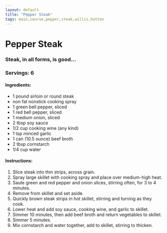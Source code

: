 ```yaml
---
layout: default
title: "Pepper Steak"
tags: main,course,pepper,steak,willis,hatton
---
```

# Pepper Steak

### Steak, in all forms, is good...

### Servings:  6
#### Ingredients:
- 1 pound sirloin or round steak
- non fat nonstick cooking spray
- 1 green bell pepper, sliced
- 1 red bell pepper, sliced
- 1 medium onion, sliced
- 2 tbsp soy sauce
- 1/2 cup cooking wine (any kind)
- 1 tsp minced garlic
- 1 can (10.5 ounce) beef broth
- 2 tbsp cornstarch
- 1/4 cup water

#### Instructions:
1. Slice steak into thin strips, across grain.
2. Spray large skillet with cooking spray and place over medium-high heat.
3. Saute green and red pepper and onion slices, stirring often, for 3 to 4 minutes.
4. Remove from skillet and set aside.
5. Quickly brown steak strips in hot skillet, stirring and turning as they cook.
6. Lower heat and add soy sauce, cooking wine, and garlic to skillet.
7. Simmer 10 minutes, then add beef broth and return vegetables to skillet.
8. Simmer 5 minutes.
9. Mix cornstarch and water together, add to skillet, stirring to thicken.
